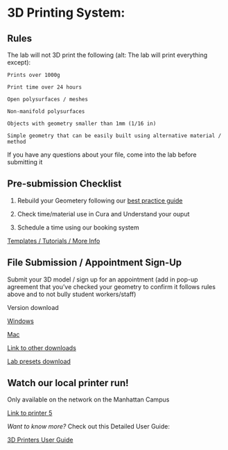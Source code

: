 # 3D Printing System:

## Rules 

The lab will not 3D print the following (alt: The lab will print everything except): 

	Prints over 1000g  
	
	Print time over 24 hours 
	
	Open polysurfaces / meshes 
	
	Non-manifold polysurfaces 
	
	Objects with geometry smaller than 1mm (1/16 in) 
	
	Simple geometry that can be easily built using alternative material / method 

If you have any questions about your file, come into the lab before submitting it 

## Pre-submission Checklist

1. Rebuild your Geometery following our [best practice guide](Tutorials&Templates/)

2. Check time/material use in Cura and Understand your ouput

3. Schedule a time using our booking system

[Templates / Tutorials / More Info](/Tutorials&Templates/)

## File Submission / Appointment Sign-Up 

Submit your 3D model / sign up for an appointment (add in pop-up agreement that you’ve checked your geometry to confirm it follows rules above and to not bully student workers/staff) 


Version download

[Windows](https://github.com/Ultimaker/Cura/releases/download/5.7.2-RC2/UltiMaker-Cura-5.7.2-win64-X64.exe)

[Mac](https://github.com/Ultimaker/Cura/releases/download/5.7.2-RC2/UltiMaker-Cura-5.7.2-macos-X64.pkg)

[Link to other downloads](https://github.com/Ultimaker/Cura/releases/tag/5.7.2-RC2)

[Lab presets download](Tutorials&Templates/)

## Watch our local printer run!

Only available on the network on the Manhattan Campus 

[Link to printer 5](http://192.168.166.33/print_jobs)

*Want to know more?*
Check out this Detailed User Guide:

[3D Printers User Guide](https://github.com/DigitalFabricationLab-NYIT-SoAD/resources/blob/main/UserGuides/3DPrinters.md)


